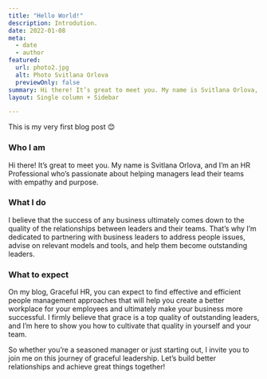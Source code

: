 ```yaml
---
title: "Hello World!"
description: Introdution.
date: 2022-01-08
meta:
  - date
  - author
featured:
  url: photo2.jpg
  alt: Photo Svitlana Orlova
  previewOnly: false
summary: Hi there! It’s great to meet you. My name is Svitlana Orlova, and I’m an HR Professional who’s passionate about helping managers lead their teams with empathy and purpose.
layout: Single column + Sidebar

---
```


This is my very first blog post :blush:

### Who I am
Hi there! It’s great to meet you. My name is Svitlana Orlova, and I’m an HR Professional who’s passionate about helping managers lead their teams with empathy and purpose.

### What I do
I believe that the success of any business ultimately comes down to the quality of the relationships between leaders and their teams. That’s why I’m dedicated to partnering with business leaders to address people issues, advise on relevant models and tools, and help them become outstanding leaders.

### What to expect
On my blog, Graceful HR, you can expect to find effective and efficient people management approaches that will help you create a better workplace for your employees and ultimately make your business more successful. I firmly believe that grace is a top quality of outstanding leaders, and I’m here to show you how to cultivate that quality in yourself and your team.

So whether you’re a seasoned manager or just starting out, I invite you to join me on this journey of graceful leadership. Let’s build better relationships and achieve great things together!
